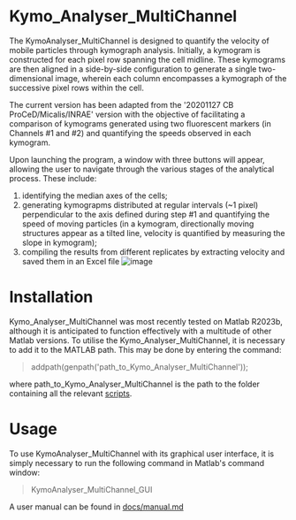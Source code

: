 # Kymo_Analyser_MultiChannel
The KymoAnalyser_MultiChannel is designed to quantify the velocity of mobile particles through kymograph analysis. Initially, a kymogram is constructed for each pixel row spanning the cell midline. These kymograms are then aligned in a side-by-side configuration to generate a single two-dimensional image, wherein each column encompasses a kymograph of the successive pixel rows within the cell. 

The current version has been adapted from the '20201127 CB ProCeD/Micalis/INRAE' version with the objective of facilitating a comparison of kymograms generated using two fluorescent markers (in Channels #1 and #2) and quantifying the speeds observed in each kymogram. 

Upon launching the program, a window with three buttons will appear, allowing the user to navigate through the various stages of the analytical process. These include: 
1. identifying the median axes of the cells; 
2. generating kymograpms distributed at regular intervals (~1 pixel) perpendicular to the axis defined during step #1 and quantifying the speed of moving particles (in a kymogram, directionally moving structures appear as a tilted line, velocity is quantified by measuring the slope in kymogram); 
3. compiling the results from different replicates by extracting velocity and saved them in an Excel file
![image](https://github.com/user-attachments/assets/d1af75a0-1b6d-4e2a-bcfd-e6714f685744)

# Installation

Kymo_Analyser_MultiChannel was most recently tested on Matlab R2023b, although it is anticipated to function effectively with a multitude of other Matlab versions. To utilise the Kymo_Analyser_MultiChannel, it is necessary to add it to the MATLAB path. This may be done by entering the command:

> addpath(genpath('path_to_Kymo_Analyser_MultiChannel'));

where path_to_Kymo_Analyser_MultiChannel is the path to the folder containing all the relevant [scripts](src/main/Kymo_Analyser_MultiChannel).

# Usage

To use KymoAnalyser_MultiChannel with its graphical user interface, it is simply necessary to run the following command in Matlab's command window:
> KymoAnalyser_MultiChannel_GUI

A user manual can be found in [docs/manual.md](docs/manual.md)        
